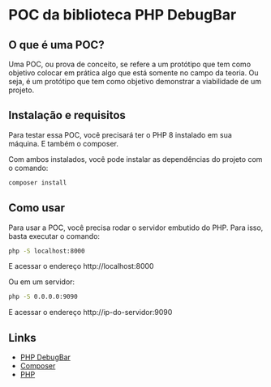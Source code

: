 # POC da biblioteca PHP DebugBar

## O que é uma POC?
Uma POC, ou prova de conceito, se refere a um protótipo que tem como objetivo colocar em prática algo que está somente no campo da teoria. Ou seja, é um protótipo que tem como objetivo demonstrar a viabilidade de um projeto.

## Instalação e requisitos
Para testar essa POC, você precisará ter o PHP 8 instalado em sua máquina. E também o composer.

Com ambos instalados, você pode instalar as dependências do projeto com o comando:
```bash
composer install
```
## Como usar
Para usar a POC, você precisa rodar o servidor embutido do PHP. Para isso, basta executar o comando:
```bash
php -S localhost:8000
```
E acessar o endereço http://localhost:8000

Ou em um servidor:
```bash
php -S 0.0.0.0:9090
```
E acessar o endereço http://ip-do-servidor:9090

## Links
- [PHP DebugBar](http://phpdebugbar.com/)
- [Composer](https://getcomposer.org/)
- [PHP](https://www.php.net/)